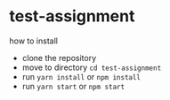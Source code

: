 # test-assignment

how to install

- clone the repository
- move to directory ` cd test-assignment `
- run `yarn install` or `npm install`
- run `yarn start` or   `npm start`